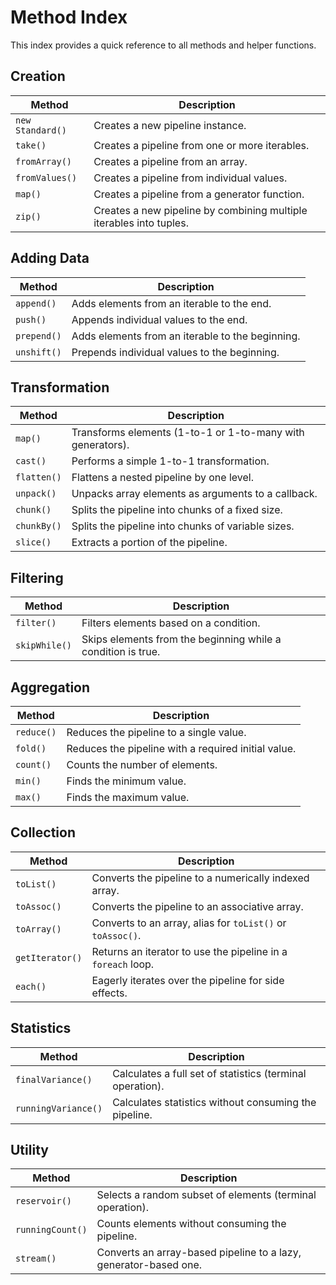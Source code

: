 # Method Index

This index provides a quick reference to all methods and helper functions.

## Creation

| Method | Description |
| --- | --- |
| `new Standard()` | Creates a new pipeline instance. |
| `take()` | Creates a pipeline from one or more iterables. |
| `fromArray()` | Creates a pipeline from an array. |
| `fromValues()` | Creates a pipeline from individual values. |
| `map()` | Creates a pipeline from a generator function. |
| `zip()` | Creates a new pipeline by combining multiple iterables into tuples. |

## Adding Data

| Method | Description |
| --- | --- |
| `append()` | Adds elements from an iterable to the end. |
| `push()` | Appends individual values to the end. |
| `prepend()` | Adds elements from an iterable to the beginning. |
| `unshift()` | Prepends individual values to the beginning. |

## Transformation

| Method | Description |
| --- | --- |
| `map()` | Transforms elements (1-to-1 or 1-to-many with generators). |
| `cast()` | Performs a simple 1-to-1 transformation. |
| `flatten()` | Flattens a nested pipeline by one level. |
| `unpack()` | Unpacks array elements as arguments to a callback. |
| `chunk()` | Splits the pipeline into chunks of a fixed size. |
| `chunkBy()` | Splits the pipeline into chunks of variable sizes. |
| `slice()` | Extracts a portion of the pipeline. |

## Filtering

| Method | Description |
| --- | --- |
| `filter()` | Filters elements based on a condition. |
| `skipWhile()` | Skips elements from the beginning while a condition is true. |

## Aggregation

| Method | Description |
| --- | --- |
| `reduce()` | Reduces the pipeline to a single value. |
| `fold()` | Reduces the pipeline with a required initial value. |
| `count()` | Counts the number of elements. |
| `min()` | Finds the minimum value. |
| `max()` | Finds the maximum value. |

## Collection

| Method | Description |
| --- | --- |
| `toList()` | Converts the pipeline to a numerically indexed array. |
| `toAssoc()` | Converts the pipeline to an associative array. |
| `toArray()` | Converts to an array, alias for `toList()` or `toAssoc()`. |
| `getIterator()` | Returns an iterator to use the pipeline in a `foreach` loop. |
| `each()` | Eagerly iterates over the pipeline for side effects. |

## Statistics

| Method | Description |
| --- | --- |
| `finalVariance()` | Calculates a full set of statistics (terminal operation). |
| `runningVariance()` | Calculates statistics without consuming the pipeline. |

## Utility

| Method | Description |
| --- | --- |
| `reservoir()` | Selects a random subset of elements (terminal operation). |
| `runningCount()` | Counts elements without consuming the pipeline. |
| `stream()` | Converts an array-based pipeline to a lazy, generator-based one. |

